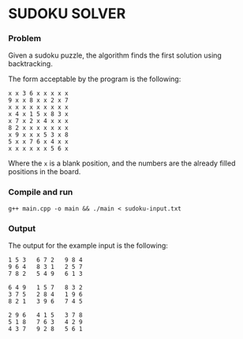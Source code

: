# SUDOKU SOLVER

### Problem
Given a sudoku puzzle, the algorithm finds the first solution using backtracking.

The form acceptable by the program is the following:

```
x x 3 6 x x x x x
9 x x 8 x x 2 x 7
x x x x x x x x x
x 4 x 1 5 x 8 3 x
x 7 x 2 x 4 x x x
8 2 x x x x x x x
x 9 x x x 5 3 x 8
5 x x 7 6 x 4 x x
x x x x x x 5 6 x
```

Where the `x` is a blank position, and the numbers are the already filled positions in the board.

### Compile and run

```
g++ main.cpp -o main && ./main < sudoku-input.txt
```

### Output

The output for the example input is the following:

```
1 5 3   6 7 2   9 8 4   
9 6 4   8 3 1   2 5 7   
7 8 2   5 4 9   6 1 3   

6 4 9   1 5 7   8 3 2   
3 7 5   2 8 4   1 9 6   
8 2 1   3 9 6   7 4 5   

2 9 6   4 1 5   3 7 8   
5 1 8   7 6 3   4 2 9   
4 3 7   9 2 8   5 6 1 
```

